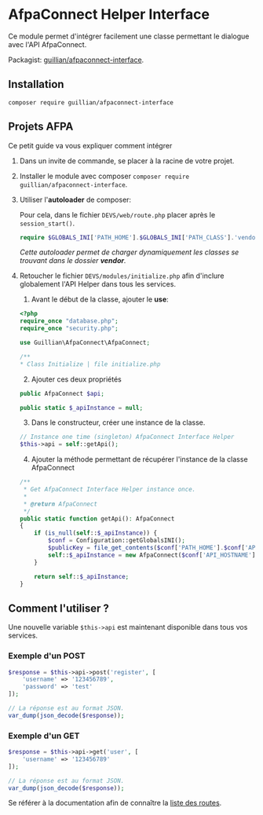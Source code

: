 # AfpaConnect Helper Interface

Ce module permet d'intégrer facilement une classe permettant le dialogue avec l'API AfpaConnect.

Packagist: [guillian/afpaconnect-interface](https://packagist.org/packages/guillian/afpaconnect-interface).
## Installation
```SH
composer require guillian/afpaconnect-interface
```

## Projets AFPA
Ce petit guide va vous expliquer comment intégrer 
1. Dans un invite de commande, se placer à la racine de votre projet.
2. Installer le module avec composer `composer require guillian/afpaconnect-interface`.
3. Utiliser l'**autoloader** de composer:

    Pour cela, dans le fichier `DEVS/web/route.php` placer après le `session_start()`.
    ```PHP
    require $GLOBALS_INI['PATH_HOME'].$GLOBALS_INI['PATH_CLASS'].'vendor/autoload.php';
    ```
   *Cette autoloader permet de charger dynamiquement les classes se trouvant dans le dossier **vendor**.*

4. Retoucher le fichier `DEVS/modules/initialize.php` afin d'inclure globalement l'API Helper dans tous les services.
    1. Avant le début de la classe, ajouter le **use**:
    ```PHP
   <?php
   require_once "database.php";
   require_once "security.php";
   
   use Guillian\AfpaConnect\AfpaConnect;
   
   /**
    * Class Initialize | file initialize.php
   ```
    2. Ajouter ces deux propriétés
    ```PHP
    public AfpaConnect $api;
    
    public static $_apiInstance = null;
    ```
    3. Dans le constructeur, créer une instance de la classe.
    ```PHP
   // Instance one time (singleton) AfpaConnect Interface Helper
    $this->api = self::getApi();
    ```
    4. Ajouter la méthode permettant de récupérer l'instance de la classe AfpaConnect
    ```PHP
    /**
     * Get AfpaConnect Interface Helper instance once.
     *
     * @return AfpaConnect
     */
    public static function getApi(): AfpaConnect
    {
        if (is_null(self::$_apiInstance)) {
            $conf = Configuration::getGlobalsINI();
            $publicKey = file_get_contents($conf['PATH_HOME'].$conf['API_PUBLIC_KEY']);
            self::$_apiInstance = new AfpaConnect($conf['API_HOSTNAME'], "afpanier", $publicKey);
        }
   
        return self::$_apiInstance;
    }
    ```
## Comment l'utiliser ?
Une nouvelle variable `$this->api` est maintenant disponible dans tous vos services.

### Exemple d'un POST
```PHP
$response = $this->api->post('register', [
    'username' => '123456789',
    'password' => 'test'
]);

// La réponse est au format JSON.
var_dump(json_decode($response));
```

### Exemple d'un GET
```PHP
$response = $this->api->get('user', [
    'username' => '123456789'
]);

// La réponse est au format JSON.
var_dump(json_decode($response));
```

Se référer à la documentation afin de connaître la [liste des routes](https://gitlab.com/afpaconnect/AfpaConnect/-/wikis/home).
